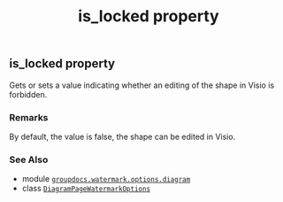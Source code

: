 ﻿---
title: is_locked property
second_title: GroupDocs.Watermark for Python via .NET API References
description: 
type: docs
url: /python-net/groupdocs.watermark.options.diagram/diagrampagewatermarkoptions/is_locked/
is_root: false
weight: 40
---

## is_locked property


Gets or sets a value indicating whether an editing of the shape in Visio is forbidden.

### Remarks 


By default, the value is false, the shape can be edited in Visio.

### See Also
* module [`groupdocs.watermark.options.diagram`](../../)
* class [`DiagramPageWatermarkOptions`](/watermark/python-net/groupdocs.watermark.options.diagram/diagrampagewatermarkoptions)
